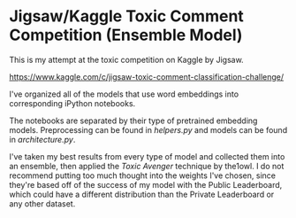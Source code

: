 # Jigsaw/Kaggle Toxic Comment Competition (Ensemble Model)
This is my attempt at the toxic competition on Kaggle by Jigsaw.

https://www.kaggle.com/c/jigsaw-toxic-comment-classification-challenge/

I've organized all of the models that use word embeddings into corresponding iPython notebooks. 

The notebooks are separated by their type of pretrained embedding models. Preprocessing can be found in *helpers.py* and models can be found in *architecture.py*.

I've taken my best results from every type of model and collected them into an ensemble, then applied the *Toxic Avenger* technique by the1owl. I do not recommend putting too much
thought into the weights I've chosen, since they're based off of the success of my model with the Public Leaderboard, which could have a different distribution than the Private Leaderboard or any other dataset.
